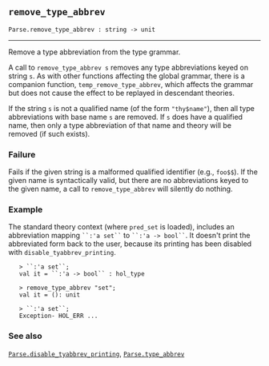 ## `remove_type_abbrev`

``` hol4
Parse.remove_type_abbrev : string -> unit
```

------------------------------------------------------------------------

Remove a type abbreviation from the type grammar.

A call to `remove_type_abbrev s` removes any type abbreviations keyed on
string `s`. As with other functions affecting the global grammar, there
is a companion function, `temp_remove_type_abbrev`, which affects the
grammar but does not cause the effect to be replayed in descendant
theories.

If the string `s` is not a qualified name (of the form `"thy$name"`),
then all type abbreviations with base name `s` are removed. If `s` does
have a qualified name, then only a type abbreviation of that name and
theory will be removed (if such exists).

### Failure

Fails if the given string is a malformed qualified identifier (e.g.,
`foo$$`). If the given name is syntactically valid, but there are no
abbreviations keyed to the given name, a call to `remove_type_abbrev`
will silently do nothing.

### Example

The standard theory context (where `pred_set` is loaded), includes an
abbreviation mapping ``` ``:'a set`` ``` to ``` ``:'a -> bool`` ```. It
doesn't print the abbreviated form back to the user, because its
printing has been disabled with `disable_tyabbrev_printing`.

``` hol4
   > ``:'a set``;
   val it = ``:'a -> bool`` : hol_type

   > remove_type_abbrev "set";
   val it = (): unit

   > ``:'a set``;
   Exception- HOL_ERR ...
```

### See also

[`Parse.disable_tyabbrev_printing`](#Parse.disable_tyabbrev_printing),
[`Parse.type_abbrev`](#Parse.type_abbrev)
